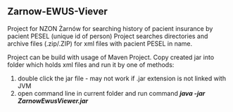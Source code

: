 ## Zarnow-EWUS-Viever
Project for NZON Żarnów for searching history of pacient insurance by pacient PESEL (unique id of person)
Project searches directories and archive files (.zip/.ZIP) for xml files with pacient PESEL in name.

Project can be build with usage of Maven Project.
Copy created jar into folder which holds xml files and run it by one of methods:
  1) double click the jar file - may not work if .jar extension is not linked with JVM
  2) open command line in current folder and run command  **_java -jar ZarnowEwusViewer.jar_**
